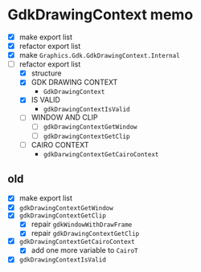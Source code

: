 GdkDrawingContext memo
======================

* [x] make export list
* [x] refactor export list
* [x] make `Graphics.Gdk.GdkDrawingContext.Internal`
* [ ] refactor export list
	+ [x] structure
	+ [x] GDK DRAWING CONTEXT
		- `GdkDrawingContext`
	+ [x] IS VALID
		- `gdkDrawingContextIsValid`
	+ [ ] WINDOW AND CLIP
		- [ ] `gdkDrawingContextGetWindow`
		- [ ] `gdkDrawingContextGetClip`
	+ [ ] CAIRO CONTEXT
		- `gdkDarwingContextGetCairoContext`

old
---

* [x] make export list
* [x] `gdkDrawingContextGetWindow`
* [x] `gdkDrawingContextGetClip`
	+ [x] repair `gdkWindowWithDrawFrame`
	+ [x] repair `gdkDrawingContextGetClip`
* [x] `gdkDrawingContextGetCairoContext`
	+ [x] add one more variable to `CairoT`
* [x] `gdkDrawingContextIsValid`
